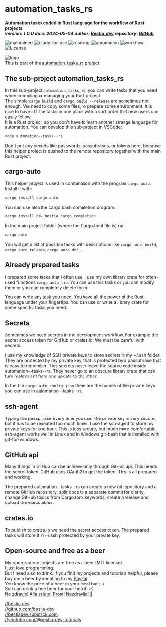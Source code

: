 # automation_tasks_rs

**Automation tasks coded in Rust language for the workflow of Rust projects**  
***version: 1.0.0 date: 2024-05-04 author: [Bestia.dev](https://bestia.dev) repository: [GitHub](https://github.com/automation-tasks-rs/cargo_auto_template_new_auto_for_cli)***

 ![maintained](https://img.shields.io/badge/maintained-green)
 ![ready-for-use](https://img.shields.io/badge/ready_for_use-green)
 ![rustlang](https://img.shields.io/badge/rustlang-orange)
 ![automation](https://img.shields.io/badge/automation-orange)
 ![workflow](https://img.shields.io/badge/workflow-orange)
 ![License](https://img.shields.io/badge/license-MIT-blue.svg)

 ![logo](https://raw.githubusercontent.com/automation-tasks-rs/cargo-auto/main/images/logo/logo_cargo_auto.svg)  
This is part of the [automation_tasks_rs](https://github.com/automation-tasks-rs) project

## The sub-project automation_tasks_rs

In this sub-project `automation_tasks_rs`, you can write tasks that you need when compiling or managing your Rust project.  
The simple `cargo build` and `cargo build --release` are sometimes not enough. We need to copy some files, to prepare some environment. It is nice to have `all` the tasks in one place with a sort order that new users can easily follow.  
It is a Rust project, so you don't have to learn another strange language for automation. You can develop this sub-project in VSCode:

```bash
code automation--tasks--rs
```

Don't put any secrets like passwords, passphrases, or tokens here, because this helper project is pushed to the remote repository together with the main Rust project.  


## cargo-auto

This helper project is used in combination with the program `cargo-auto`. Install it with:  

```bash
cargo install cargo-auto
```

You can use also the cargo bash completion program:

```bash
cargo install dev_bestia_cargo_completion
```

In the main  project folder (where the Cargo.toml file is) run

```bash
cargo auto
```

You will get a list of possible tasks with descriptions like `cargo auto build`, `cargo auto release`, `cargo auto doc`,...

## Already prepared tasks
  
I prepared some tasks that I often use. I use my own library crate for often-used functions `cargo_auto_lib`. You can use this tasks or you can modify them or you can completely delete them.

You can write any task you need. You have all the power of the Rust language under your fingertips. You can use or write a library crate for some specific tasks you need.  

## Secrets

Sometimes we need secrets in the development workflow. For example the secret access token for GitHub or crates.io. We must be careful with secrets.

I use my knowledge of SSH private keys to store secrets in my ~/.ssh folder. They are protected by my private key, that is protected by a passphrase that is easy to remember. This secrets never leave the source code inside automation--tasks--rs. They never go to an obscure library crate that can turn malevolent from one update to the other.

In the file `cargo_auto_config.json` there are the names of the private keys you can use in automation--tasks--rs.

## ssh-agent

Typing the passphrase every time you user the private key is very secure, but it has to be repeated too much times. I use the ssh-agent to store my private keys for one hour. This is less secure, but much more comfortable. ssh-agent works well in Linux and in Windows git-bash that is installed with git-for-windows.

## GitHub api

Many things in GitHub can be achieve only through GitHub api. This needs the secret token. GitHub uses OAuth2 to get the token. This is all prepared and working.

The prepared automation--tasks--rs can create a new git repository and a remote GitHub repository, split docs to a separate commit for clarity, change GitHub topics from Cargo.toml keywords, create a release and upload the executables.

## crates.io

To publish to crates.io we need the secret access token. The prepared tasks will store it in ~/.ssh protected by your private key.

## Open-source and free as a beer

My open-source projects are free as a beer (MIT license).  
I just love programming.  
But I need also to drink. If you find my projects and tutorials helpful, please buy me a beer by donating to my [PayPal](https://paypal.me/LucianoBestia).  
You know the price of a beer in your local bar ;-)  
So I can drink a free beer for your health :-)  
[Na zdravje!](https://translate.google.com/?hl=en&sl=sl&tl=en&text=Na%20zdravje&op=translate) [Alla salute!](https://dictionary.cambridge.org/dictionary/italian-english/alla-salute) [Prost!](https://dictionary.cambridge.org/dictionary/german-english/prost) [Nazdravlje!](https://matadornetwork.com/nights/how-to-say-cheers-in-50-languages/) 🍻

[//bestia.dev](https://bestia.dev)  
[//github.com/bestia-dev](https://github.com/bestia-dev)  
[//bestiadev.substack.com](https://bestiadev.substack.com)  
[//youtube.com/@bestia-dev-tutorials](https://youtube.com/@bestia-dev-tutorials)  
